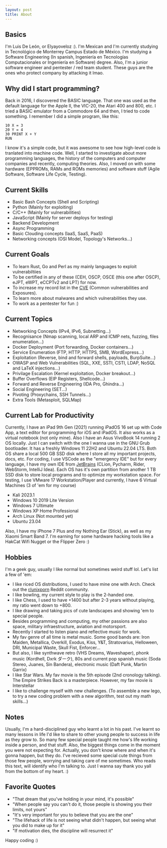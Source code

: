 ```yaml
---
layout: post
title: About
---
```


## Basics
I'm Luis De León, or Elyayoveloz :). I'm Mexican and I'm currently studying in Tecnológico de Monterrey Campus Estado de México. I'm studying a Software Engineering (In spanish, Ingeniería en Tecnologías Computacionales or Ingeniería en Software) degree. Also, I'm a junior software engineer and pentester / red team student. These guys are the ones who protect company by attacking it lmao. 

## Why did I start programming?
Back in 2016, I discovered the BASIC language. That one was used as the default language for the Apple II, the VIC-20, the Atari 400 and 800, etc. I tried a BASIC emulator from a Commodore 64 and then, I tried to code something. I remember I did a simple program, like this:
```
10 X = 3
20 Y = 4
30 PRINT X + Y
RUN
```
I know it's a simple code, but it was awesome to see how high-level code is tranlated into machine code. Well, I started to investigate about more programming languages, the history of the computers and computer companies and recently, computing theories. Also, I moved on with some hardware (EPPROMs, RAMs and ROMs memories) and software stuff (Agile Software, Software Life Cycle, Testing). 

## Current Skills 
- Basic Bash Concepts (Shell and Scripting)
- Python (Mainly for exploiting)
- C/C++ (Mainly for vulnerabilities) 
- JavaScript (Mainly for server deploys for testing)
- Backend Development
- Async Programming
- Basic Clouding concepts (IaaS, SaaS, PaaS)
- Networking concepts (OSI Model, Topology's Networks...)

## Current Goals
- To learn Rust, Go and Perl as my mainly languages to exploit vulnerabiltiies
- To be certified in any of these (CEH, OSCP, OSCE (this one after OSCP), eJPT, eWPT, eCCPTv2 and LPT) for now. 
- To increase my record list in the [CVE](https://cve.org/) (Common vulnerabilities and Exposures). 
- To learn more about malwares and which vulnerabilities they use. 
- To work as a pentester for fun :)

## Current Topics
- Networking Concepts (IPv4, IPv6, Subnetting...)
- Recognisance (Nmap scanning, local ARP and ICMP nets, fuzzing, files enumeration...)
- Docker Deployment (Port forwarding, Docker containers...)
- Service Enumeration (FTP, HTTP, HTTPS, SMB, WordExpress...)
- Exploitation (Reverse, bind and forward shells, payloads, BurpSuite...)
- OWASP and Web Vulnerabilities (SQL, XXE, SSTI, CSTI, LDAP, NoSQL and LaTeX injections...) 
- Privilage Escalation (Kernel exploitation, Docker breakout...)
- Buffer Overflows (EIP Registers, Shellcode...)
- Forward and Reverse Engineering (IDA Pro, Ghindra...)
- Social Engineering (SET...)
- Pivoting (Proxychains, SSH Tunnels...)
- Extra Tools (Metasploit, SQLMap)

## Current Lab for Productivity
Currently, I have an iPad 9th Gen (2021) running iPadOS 16 set up with Code App, a text editor for programming for iOS and iPadOS. It also works as a virtual notebook (not only mine). Also I have an Asus VivoBook 14 running 2 OS locally. Just I can switch with the one I wanna use in the GNU Grub bootloader. It has a freshly Windows 11 22H2 and Ubuntu 22.04 LTS. Both OS share a local 500 GB SSD disk where I store all my important projects, docs, etc. For coding, I use VSCode as the "emergency IDE" but for every language, I have my own IDE from [JetBrains](https://www.jetbrains.com/) (CLion, Pycharm, Rider, WebStorm, IntelliJ Idea). Each OS has it's own partition from another 1 TB SSD disk to store local programs and to optimize my workstation space. For testing, I use VMware 17 Workstation/Player and currently, I have 6 Virtual Machines (3 of 'em for my course)
- Kali 2023.1 
- Windows 10 2019 Lite Version
- Windows 7 Ultimate 
- Windows XP Home Professional 
- Arch Linux (Not mounted yet)
- Ubuntu 23.04 

Also, I have my iPhone 7 Plus and my Nothing Ear (Stick), as well as my Xiaomi Smart Band 7. I'm earning for some hardware hacking tools like a HakCat Wifi Nugget or the Flipper Zero :)

## Hobbies
I'm a geek guy, usually I like normal but sometimes weird stuff lol. Let's list a few of 'em:
- I like riced OS distributions, I used to have mine one with Arch. Check out the [r/unixporn](https://www.reddit.com/r/unixporn/) Reddit community. 
- I like bowling, my current style to play is the 2-handed one.
- I like Chess, I used to have +1400 but after 2-3 years without playing, my ratio went down to +800. 
- I like drawing and taking pics of cute landscapes and showing 'em to special people.
- Besides programming and computing, my other passions are also space, military infraestructure, aviation and motorsport.
- Recently I started to listen piano and reflective music for work.
- My fav genre of all time is metal music. Some good bands are: Iron Maiden, Metallica, Overkill, Exodus, Kiss, Y&T, Stratovarius, Helloween, DRI, Municipal Waste, Skull Fist, Enforcer...
- But also, I like synthwave retro (VHS Dreams, Waveshaper), phonk music (Kordhell, Dxrk ダーク), 80s and current pop spanish music (Soda Stereo, Juanes, Sin Bandera), electronic music (Daft Punk, Martin Garrix)
- I like Star Wars. My fav movie is the 5th episode (2nd cronology talking). The Empire Strikes Back is a masterpiece. However, my fav movie is Interstellar
- I like to challenge myself with new challenges. (To assemble a new lego, to try a new coding problem with a new algorithm, test out my math skills...)

## Notes
Usually, I'm a hard-disciplined guy who learnt a lot in his past. I've learnt so many lessons in life I'd like to share to other young people to success in life as they grow to. So many few special people taught me how's life working inside a person, and that stuff. Also, the biggest things come in the moment you were not expecting for. Actually, you don't know where and when it's gonna happen, but they do. I've recieved some special cute things from those few people, worrying and taking care of me sometimes. Who reads this text, will identify who I'm talking to. Just I wanna say thank you yall from the bottom of my heart. :)

## Favorite Quotes
- "That dream that you've holding in your mind, it's possible"
- "When people say you can't do it, those people is showing you their limits, not yours"
- "It's very important for you to believe that you are the one"
- "The lifehack of life is not seeing what didn't happen, but seeing what you did to make up for it"
- "If motivation dies, the discipline will resurrect it"

Happy coding :)





